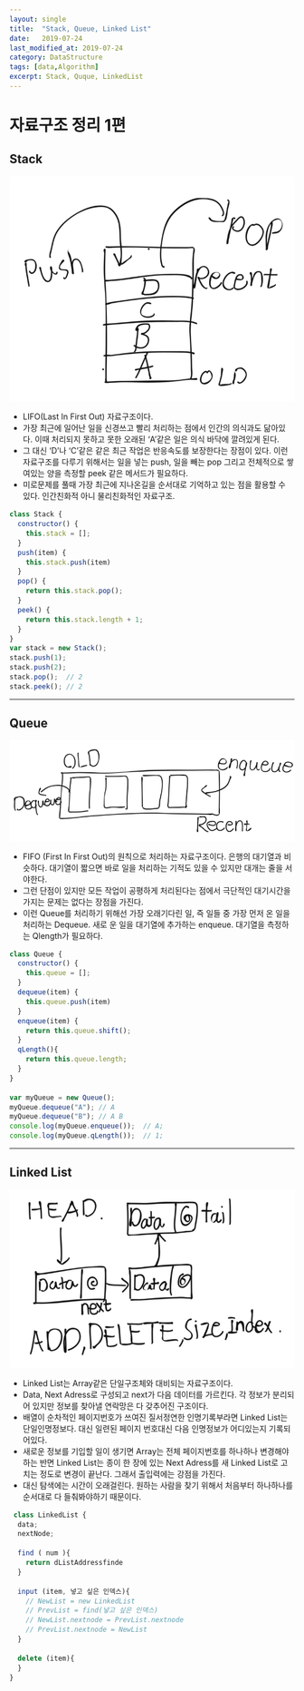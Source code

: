 ```yaml
---
layout:	single
title:	"Stack, Queue, Linked List"
date:	2019-07-24
last_modified_at: 2019-07-24
category: DataStructure
tags: [data,Algorithm]
excerpt: Stack, Quque, LinkedList
---
```


# 자료구조 정리 1편

## Stack

![](/img/1*6MYEv9Rpy6xRYR0WNY5alA.png)

* LIFO(Last In First Out) 자료구조이다.
* 가장 최근에 일어난 일을 신경쓰고 빨리 처리하는 점에서 인간의 의식과도 닮아있다. 이때 처리되지 못하고 못한 오래된 ‘A’같은 일은 의식 바닥에 깔려있게 된다.
* 그 대신 ‘D’나 ‘C’같은 같은 최근 작업은 반응속도를 보장한다는 장점이 있다. 이런 자료구조를 다루기 위해서는 일을 넣는 push, 일을 빼는 pop 그리고 전체적으로 쌓여있는 양을 측정할 peek 같은 메서드가 필요하다.
* 미로문제를 풀때 가장 최근에 지나온길을 순서대로 기억하고 있는 점을 활용할 수 있다. 인간친화적 아니 물리친화적인 자료구조.

```js
class Stack {
  constructor() {
    this.stack = [];
  }
  push(item) {
    this.stack.push(item)
  }
  pop() {
    return this.stack.pop();
  }
  peek() {
    return this.stack.length + 1;
  }
}
var stack = new Stack();
stack.push(1);
stack.push(2);
stack.pop();  // 2
stack.peek(); // 2
```

---

## Queue

![](/img/1*DokiKLEV62NEg_8QDSXXdg.png)

* FIFO (First In First Out)의 원칙으로 처리하는 자료구조이다. 은행의 대기열과 비슷하다. 대기열이 짧으면 바로 일을 처리하는 기적도 있을 수 있지만 대개는 줄을 서야한다.
* 그런 단점이 있지만 모든 작업이 공평하게 처리된다는 점에서 극단적인 대기시간을 가지는 문제는 없다는 장점을 가진다.
* 이런 Queue를 처리하기 위해선 가장 오래기다린 일, 즉 일들 중 가장 먼저 온 일을 처리하는 Dequeue. 새로 운 일을 대기열에 추가하는 enqueue. 대기열을 측정하는 Qlength가 필요하다.

```js
class Queue {
  constructor() {
    this.queue = [];
  }
  dequeue(item) {
    this.queue.push(item)
  }
  enqueue(item) {
    return this.queue.shift();
  }
  qLength(){
    return this.queue.length;
  }
}

var myQueue = new Queue();
myQueue.dequeue("A"); // A
myQueue.dequeue("B"); // A B
console.log(myQueue.enqueue());  // A;
console.log(myQueue.qLength());  // 1;
```

---

## Linked List

![](/img/1*UatDF7EqPcMULUuriYwZlw.png)

* Linked List는 Array같은 단일구조체와 대비되는 자료구조이다.
* Data, Next Adress로 구성되고 next가 다음 데이터를 가르킨다. 각 정보가 분리되어 있지만 정보를 찾아낼 연락망은 다 갖추어진 구조이다.
* 배열이 순차적인 페이지번호가 쓰여진 질서정연한 인명기록부라면 Linked List는 단일인명정보다. 대신 일련된 페이지 번호대신 다음 인명정보가 어디있는지 기록되어있다.
* 새로운 정보를 기입할 일이 생기면 Array는 전체 페이지번호를 하나하나 변경해야하는 반면 Linked List는 종이 한 장에 있는 Next Adress를 새 Linked List로 고치는 정도로 변경이 끝난다. 그래서 출입력에는 강점을 가진다.
* 대신 탐색에는 시간이 오래걸린다. 원하는 사람을 찾기 위해서 처음부터 하나하나를 순서대로 다 들춰봐야하기 때문이다.

```js
 class LinkedList {
  data;
  nextNode;

  find ( num ){
    return dListAddressfinde
  }

  input (item, 넣고 싶은 인덱스){
    // NewList = new LinkedList
    // PrevList = find(넣고 싶은 인덱스)
    // NewList.nextnode = PrevList.nextnode
    // PrevList.nextnode = NewList
  }

  delete (item){
  }
}
```